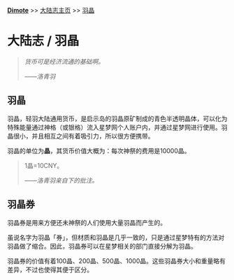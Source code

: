 **[Dimote](https://dimote.top)** >> [大陆志主页](index.md) >> [羽晶](huobi.md)

# 大陆志 / 羽晶

> *货币可是经济流通的基础啊。*
>
> ——*洛青羽*

## 羽晶

羽晶，轻羽大陆通用货币，是启示岛的羽晶原矿制成的青色半透明晶体，可以化为特殊能量通过神格（或银格）流入星梦网个人账户内，并通过星梦网进行使用。羽晶很小，并且相互之间有着吸引力，所以很方便携带。

羽晶的单位为**晶**，其货币价值大概为：每次神祭的费用是10000晶。

> 1晶=10CNY。
>
> ——*洛青羽亲自下的批注。*

## 羽晶券

羽晶券是用来方便还未神祭的人们使用大量羽晶而产生的。

虽说名字为羽晶「券」，但材质和羽晶是几乎一致的，只是通过星梦特有的方法对羽晶做了缩合。因此，羽晶券可以在星梦相关的部门直接分解为羽晶。

羽晶券的价值有着100晶、200晶、500晶、1000晶。这些羽晶券大小和重量略有差异，不过也使得其便于区分。
